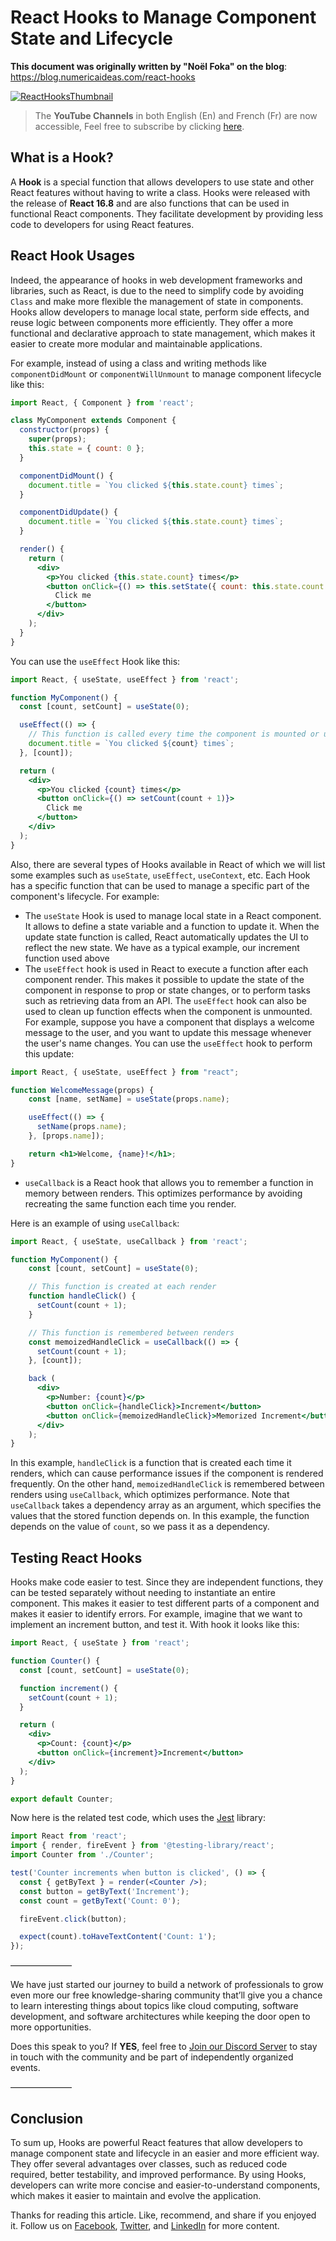 # React Hooks to Manage Component State and Lifecycle

**This document was originally written by "Noël Foka" on the blog**: https://blog.numericaideas.com/react-hooks

[![ReactHooksThumbnail](./images/react-hooks.png)](https://blog.numericaideas.com/react-hooks)

> The **YouTube Channels** in both English (En) and French (Fr) are now accessible, Feel free to subscribe by clicking [here](https://www.youtube.com/@numericaideas/channels?sub_confirmation=1).

## What is a Hook?

A **Hook** is a special function that allows developers to use state and other React features without having to write a class. Hooks were released with the release of **React 16.8** and are also functions that can be used in functional React components. They facilitate development by providing less code to developers for using React features.

## React Hook Usages

Indeed, the appearance of hooks in web development frameworks and libraries, such as React, is due to the need to simplify code by avoiding `Class` and make more flexible the management of state in components. Hooks allow developers to manage local state, perform side effects, and reuse logic between components more efficiently. They offer a more functional and declarative approach to state management, which makes it easier to create more modular and maintainable applications.

For example, instead of using a class and writing methods like `componentDidMount` or `componentWillUnmount` to manage component lifecycle like this:

```jsx
import React, { Component } from 'react';

class MyComponent extends Component {
  constructor(props) {
    super(props);
    this.state = { count: 0 };
  }

  componentDidMount() {
    document.title = `You clicked ${this.state.count} times`;
  }

  componentDidUpdate() {
    document.title = `You clicked ${this.state.count} times`;
  }

  render() {
    return (
      <div>
        <p>You clicked {this.state.count} times</p>
        <button onClick={() => this.setState({ count: this.state.count + 1 })}>
          Click me
        </button>
      </div>
    );
  }
}
```

You can use the `useEffect` Hook like this:

```jsx
import React, { useState, useEffect } from 'react';

function MyComponent() {
  const [count, setCount] = useState(0);

  useEffect(() => {
    // This function is called every time the component is mounted or updated
    document.title = `You clicked ${count} times`;
  }, [count]);

  return (
    <div>
      <p>You clicked {count} times</p>
      <button onClick={() => setCount(count + 1)}>
        Click me
      </button>
    </div>
  );
}
```

Also, there are several types of Hooks available in React of which we will list some examples such as `useState`, `useEffect`, `useContext`, etc. Each Hook has a specific function that can be used to manage a specific part of the component's lifecycle. For example:

- The `useState` Hook is used to manage local state in a React component. It allows to define a state variable and a function to update it. When the update state function is called, React automatically updates the UI to reflect the new state. We have as a typical example, our increment function used above
- The `useEffect` hook is used in React to execute a function after each component render. This makes it possible to update the state of the component in response to prop or state changes, or to perform tasks such as retrieving data from an API. The `useEffect` hook can also be used to clean up function effects when the component is unmounted. For example, suppose you have a component that displays a welcome message to the user, and you want to update this message whenever the user's name changes. You can use the `useEffect` hook to perform this update:

``` jsx
import React, { useState, useEffect } from "react";

function WelcomeMessage(props) {
    const [name, setName] = useState(props.name);

    useEffect(() => {
      setName(props.name);
    }, [props.name]);

    return <h1>Welcome, {name}!</h1>;
}
```

- `useCallback` is a React hook that allows you to remember a function in memory between renders. This optimizes performance by avoiding recreating the same function each time you render.

Here is an example of using `useCallback`:

``` jsx
import React, { useState, useCallback } from 'react';

function MyComponent() {
    const [count, setCount] = useState(0);

    // This function is created at each render
    function handleClick() {
      setCount(count + 1);
    }

    // This function is remembered between renders
    const memoizedHandleClick = useCallback(() => {
      setCount(count + 1);
    }, [count]);

    back (
      <div>
        <p>Number: {count}</p>
        <button onClick={handleClick}>Increment</button>
        <button onClick={memoizedHandleClick}>Memorized Increment</button>
      </div>
    );
}
```

In this example, `handleClick` is a function that is created each time it renders, which can cause performance issues if the component is rendered frequently. On the other hand, `memoizedHandleClick` is remembered between renders using `useCallback`, which optimizes performance. Note that `useCallback` takes a dependency array as an argument, which specifies the values that the stored function depends on. In this example, the function depends on the value of `count`, so we pass it as a dependency.

## Testing React Hooks

Hooks make code easier to test. Since they are independent functions, they can be tested separately without needing to instantiate an entire component. This makes it easier to test different parts of a component and makes it easier to identify errors. For example, imagine that we want to implement an increment button, and test it. With hook it looks like this:

```jsx
import React, { useState } from 'react';

function Counter() {
  const [count, setCount] = useState(0);

  function increment() {
    setCount(count + 1);
  }

  return (
    <div>
      <p>Count: {count}</p>
      <button onClick={increment}>Increment</button>
    </div>
  );
}

export default Counter;
```

Now here is the related test code, which uses the [Jest](https://jestjs.io/docs/tutorial-react) library:

```jsx
import React from 'react';
import { render, fireEvent } from '@testing-library/react';
import Counter from './Counter';

test('Counter increments when button is clicked', () => {
  const { getByText } = render(<Counter />);
  const button = getByText('Increment');
  const count = getByText('Count: 0');

  fireEvent.click(button);

  expect(count).toHaveTextContent('Count: 1');
});
```

———————

We have just started our journey to build a network of professionals to grow even more our free knowledge-sharing community that’ll give you a chance to learn interesting things about topics like cloud computing, software development, and software architectures while keeping the door open to more opportunities.

Does this speak to you? If **YES**, feel free to [Join our Discord Server](https://discord.numericaideas.com) to stay in touch with the community and be part of independently organized events.

———————

## Conclusion

To sum up, Hooks are powerful React features that allow developers to manage component state and lifecycle in an easier and more efficient way. They offer several advantages over classes, such as reduced code required, better testability, and improved performance. By using Hooks, developers can write more concise and easier-to-understand components, which makes it easier to maintain and evolve the application.

Thanks for reading this article. Like, recommend, and share if you enjoyed it. Follow us on [Facebook](https://www.facebook.com/numericaideas),  [Twitter](https://twitter.com/numericaideas), and [LinkedIn](https://www.linkedin.com/company/numericaideas) for more content.
